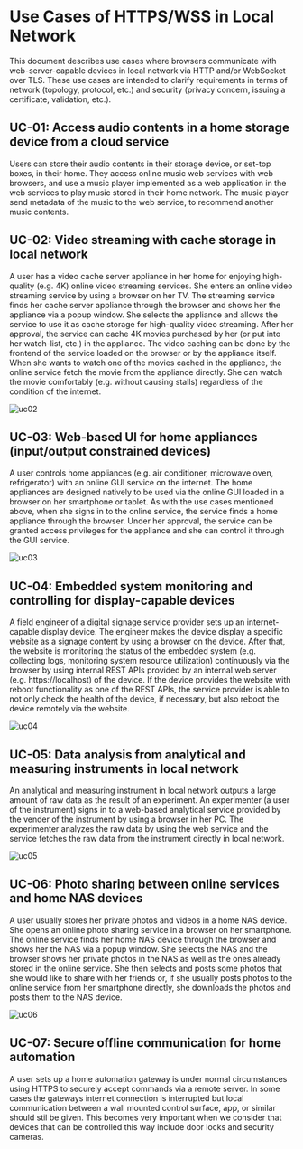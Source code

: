 # Use Cases of HTTPS/WSS in Local Network

This document describes use cases where browsers communicate with web-server-capable devices in local network via HTTP and/or WebSocket over TLS.
These use cases are intended to clarify requirements in terms of network (topology, protocol, etc.) and security
(privacy concern, issuing a certificate, validation, etc.).

## UC-01: Access audio contents in a home storage device from a cloud service

Users can store their audio contents in their storage device, or set-top boxes, in their home.
They access online music web services with web browsers, and use a music player implemented as a web application
in the web services to play music stored in their home network.
The music player send metadata of the music to the web service, to recommend another music contents.

## UC-02: Video streaming with cache storage in local network

A user has a video cache server appliance in her home for enjoying high-quality (e.g. 4K) online video streaming services.
She enters an online video streaming service by using a browser on her TV. 
The streaming service finds her cache server appliance through the browser and shows her the appliance via a popup window.
She selects the appliance and allows the service to use it as cache storage for high-quality video streaming.
After her approval, the service can cache 4K movies purchased by her (or put into her watch-list, etc.) in the appliance.
The video caching can be done by the frontend of the service loaded on the browser or by the appliance itself. 
When she wants to watch one of the movies cached in the appliance, the online service fetch the movie from the appliance directly.
She can watch the movie comfortably (e.g. without causing stalls) regardless of the condition of the internet.

![uc02](figs/uc02.jpg)

## UC-03: Web-based UI for home appliances (input/output constrained devices)

A user controls home appliances (e.g. air conditioner, microwave oven, refrigerator) with an online GUI service on the internet.
The home appliances are designed natively to be used via the online GUI loaded in a browser on her smartphone or tablet.
As with the use cases mentioned above, when she signs in to the online service, the service finds a home appliance through the browser.
Under her approval, the service can be granted access privileges for the appliance and she can control it through the GUI service.

![uc03](figs/uc03.jpg)

## UC-04: Embedded system monitoring and controlling for display-capable devices

A field engineer of a digital signage service provider sets up an internet-capable display device.
The engineer makes the device display a specific website as a signage content by using a browser on the device.
After that, the website is monitoring the status of the embedded system (e.g. collecting logs, monitoring system resource utilization)
continuously via the browser by using internal REST APIs provided by an internal web server (e.g. https://localhost) of the device.
If the device provides the website with reboot functionality as one of the REST APIs, the service provider is able to not only check 
the health of the device, if necessary, but also reboot the device remotely via the website.

![uc04](figs/uc04.jpg)

## UC-05: Data analysis from analytical and measuring instruments in local network

An analytical and measuring instrument in local network outputs a large amount of raw data as the result of an experiment.
An experimenter (a user of the instrument) signs in to a web-based analytical service provided by the vender of the instrument by using a browser in her PC.
The experimenter analyzes the raw data by using the web service and the service fetches the raw data from the instrument directly in local network.

![uc05](figs/uc05.jpg)

## UC-06: Photo sharing between online services and home NAS devices

A user usually stores her private photos and videos in a home NAS device.
She opens an online photo sharing service in a browser on her smartphone.
The online service finds her home NAS device through the browser and shows her the NAS via a popup window.
She selects the NAS and the browser shows her private photos in the NAS as well as the ones already stored in the online service.
She then selects and posts some photos that she would like to share with her friends or, 
if she usually posts photos to the online service from her smartphone directly, she downloads the photos and posts them to the NAS device.

![uc06](figs/uc06.jpg)

## UC-07: Secure offline communication for home automation

A user sets up a home automation gateway is under normal circumstances using HTTPS to securely accept commands via a remote server.
In some cases the gateways internet connection is interrupted but local communication between a wall mounted control surface, app, or similar should stil be given.
This becomes very important when we consider that devices that can be controlled this way include door locks and security cameras.

